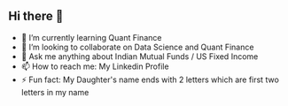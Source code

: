 ## Hi there 👋

- 🌱 I’m currently learning Quant Finance
- 👯 I’m looking to collaborate on Data Science and Quant Finance
- 💬 Ask me anything about Indian Mutual Funds / US Fixed Income
- 📫 How to reach me: My Linkedin Profile 
- ⚡ Fun fact: My Daughter's name ends with 2 letters which are first two letters in my name

<!--
**viveksarmar/viveksarmar** is a ✨ _special_ ✨ repository because its `README.md` (this file) appears on your GitHub profile.

Here are some ideas to get you started:

- 🔭 I’m currently working on ...

- 🤔 I’m looking for help with ...
-->
